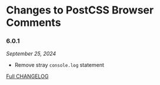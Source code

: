 # Changes to PostCSS Browser Comments

### 6.0.1

_September 25, 2024_

- Remove stray `console.log` statement

[Full CHANGELOG](https://github.com/csstools/postcss-plugins/tree/main/plugins/postcss-browser-comments/CHANGELOG.md)
